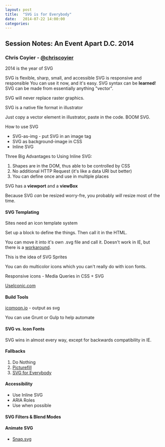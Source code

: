 ```yaml
---
layout: post
title:  "SVG is for Everybody"
date:   2014-07-22 14:00:00
categories:
---
```


## Session Notes: An Event Apart D.C. 2014


### Chris Coyier - [@chriscoyier]

2014 is the year of SVG

SVG is flexible, sharp, small, and accessible
SVG is responsive and responsible
You can use it now, and it's easy.
SVG syntax can be **learned**!
SVG can be made from essentially anything "vector".

SVG will never replace raster graphics.

SVG is a native file format in illustrator

Just copy a vector element in illustrator, paste in the code. BOOM SVG.

How to use SVG

- SVG-as-img - put SVG in an image tag
- SVG as background-image in CSS
- Inline SVG

Three Big Advantages to Using Inline SVG:

1. Shapes are in the DOM, thus able to be controlled by CSS
2. No additional HTTP Request (it's like a data URI but better)
3. You can define once and use in multiple places

SVG has a **viewport** and a **viewBox**

Because SVG *can* be resized worry-fre, you probably *will* resize most of the time.

#### SVG Templating

Sites need an icon template system

Set up a <defs> block to define the things. Then call it in the HTML.

You can move it into it's own .svg file and call it. Doesn't work in IE, but there is a [workaround](https://github.com/jonathantneal/svg4everybody).

This is the idea of SVG Sprites

You can do multicolor icons which you can't really do with icon fonts.

Responsive icons - Media Queries in CSS + SVG

[UseIconic.com](UseIconic.com)

#### Build Tools

[icomoon.io](icomoon.io) - output as svg

You can use Grunt or Gulp to help automate

#### SVG vs. Icon Fonts

SVG wins in almost every way, except for backwards compatibility in IE.

#### Fallbacks

1. Do Nothing
2. [Picturefill](http://scottjehl.github.io/picturefill/)
3. [SVG for Everybody](https://github.com/jonathantneal/svg4everybody)

#### Accessibility

- Use Inline SVG
- ARIA Roles
- Use <text> when possible

#### SVG Filters & Blend Modes

#### Animate SVG

- [Snap.svg](http://snapsvg.io/)




[@chriscoyier]:http://twitter.com/chriscoyier